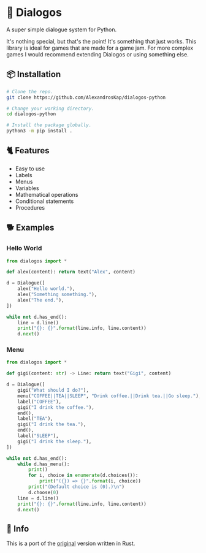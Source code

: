 # 📝 Dialogos

A super simple dialogue system for Python.

It's nothing special, but that's the point! It's something that just works.
This library is ideal for games that are made for a game jam.
For more complex games I would recommend extending Dialogos or using something else.

## 📦 Installation

```sh
# Clone the repo.
git clone https://github.com/AlexandrosKap/dialogos-python

# Change your working directory.
cd dialogos-python

# Install the package globally.
python3 -m pip install .
```

## 🐈 Features

- Easy to use
- Labels
- Menus
- Variables
- Mathematical operations
- Conditional statements
- Procedures

## 🐕 Examples

### Hello World

```python
from dialogos import *

def alex(content): return text("Alex", content)

d = Dialogue([
    alex("Hello world."),
    alex("Something something."),
    alex("The end."),
])

while not d.has_end():
    line = d.line()
    print("{}: {}".format(line.info, line.content))
    d.next()
```

### Menu

```python
from dialogos import *

def gigi(content: str) -> Line: return text("Gigi", content)

d = Dialogue([
    gigi("What should I do?"),
    menu("COFFEE||TEA||SLEEP", "Drink coffee.||Drink tea.||Go sleep."),
    label("COFFEE"),
    gigi("I drink the coffee."),
    end(),
    label("TEA"),
    gigi("I drink the tea."),
    end(),
    label("SLEEP"),
    gigi("I drink the sleep."),
])

while not d.has_end():
    while d.has_menu():
        print()
        for i, choice in enumerate(d.choices()):
            print("({}) => {}".format(i, choice))
        print("(Default choice is (0).)\n")
        d.choose(0)
    line = d.line()
    print("{}: {}".format(line.info, line.content))
    d.next()
```

## 🐍 Info

This is a port of the [original](https://github.com/AlexandrosKap/dialogos) version written in Rust.

